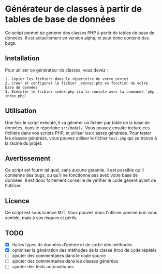 # Générateur de classes à partir de tables de base de données

Ce script permet de générer des classes PHP à partir de tables de base de données.
Il est actuellement en version alpha, et peut donc contenir des bugs.

## Installation
    
Pour utiliser ce générateur de classes, vous devez :

    1. Copier les fichiers dans le répertoire de votre projet
    2. Créer et configurer le fichier _connec.php en fonction de votre base de données
    3. Exécuter le fichier index.php via la console avec la commande `php index.php`

## Utilisation

Une fois le script exécuté, il va générer un fichier par table de la base de données, dans le répertoire `src/Model/`.
Vous pouvez ensuite inclure ces fichiers dans vos scripts PHP, et utiliser les classes générées.
Pour tester les classes générées, vous pouvez utiliser le fichier `test.php` qui se trouve à la racine du projet.

 ## Avertissement

Ce script est fourni tel quel, sans aucune garantie. Il est possible qu'il contienne des bugs, ou qu'il ne fonctionne pas avec votre base de données. Il est donc fortement conseillé de vérifier le code généré avant de l'utiliser.

## Licence

Ce script est sous licence MIT. Vous pouvez donc l'utiliser comme bon vous semble, mais à vos risques et périls.

## TODO

- [x] fix les types de données d'entrée et de sortie des méthodes
- [X] optimiser la génération des méthodes de la classe (trop de code répété)
- [ ] ajouter des commentaires dans le code source
- [ ] ajouter des commentaires dans les classes générées
- [ ] ajouter des tests automatiques